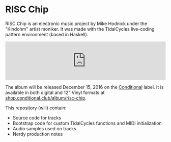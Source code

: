 RISC Chip
=========

RISC Chip is an electronic music project by Mike Hodnick under the "Kindohm" 
artist moniker. It was made with the TidalCycles live-coding pattern environment 
(based in Haskell). 

<iframe style="border: 0; width: 100%; height: 120px;" src="http://bandcamp.com/EmbeddedPlayer/album=2609768379/size=large/bgcol=ffffff/linkcol=0687f5/tracklist=false/artwork=small/transparent=true/" seamless><a href="http://shop.conditional.club/album/risc-chip">RISC Chip by Kindohm</a></iframe>

The album will be released December 15, 2016 on the [Conditional](http://conditional.club) label.
It is available in both digital and 12" Vinyl formats at 
[shop.conditional.club/album/risc-chip](http://shop.conditional.club/album/risc-chip).

This repository (will) contain:

* Source code for tracks
* Bootstrap code for custom TidalCycles functions and MIDI initialization
* Audio samples used on tracks
* Nerdy production notes

